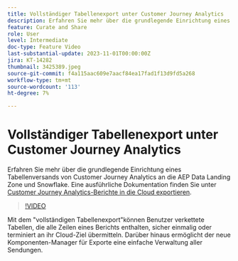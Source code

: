 ```yaml
---
title: Vollständiger Tabellenexport unter Customer Journey Analytics
description: Erfahren Sie mehr über die grundlegende Einrichtung eines Tabellenversands von Customer Journey Analytics an die AEP Data Landing Zone und Snowflake.
feature: Curate and Share
role: User
level: Intermediate
doc-type: Feature Video
last-substantial-update: 2023-11-01T00:00:00Z
jira: KT-14282
thumbnail: 3425389.jpeg
source-git-commit: f4a115aac609e7aacf84ea17fad1f13d9fd5a268
workflow-type: tm+mt
source-wordcount: '113'
ht-degree: 7%

---
```



# Vollständiger Tabellenexport unter Customer Journey Analytics

Erfahren Sie mehr über die grundlegende Einrichtung eines Tabellenversands von Customer Journey Analytics an die AEP Data Landing Zone und Snowflake. Eine ausführliche Dokumentation finden Sie unter [Customer Journey Analytics-Berichte in die Cloud exportieren](https://experienceleague.adobe.com/docs/analytics-platform/using/cja-workspace/export/export-cloud.html?lang=de).

>[!VIDEO](https://video.tv.adobe.com/v/3425389/?learn=on)

Mit dem &quot;vollständigen Tabellenexport&quot;können Benutzer verkettete Tabellen, die alle Zeilen eines Berichts enthalten, sicher einmalig oder terminiert an ihr Cloud-Ziel übermitteln.  Darüber hinaus ermöglicht der neue Komponenten-Manager für Exporte eine einfache Verwaltung aller Sendungen.
